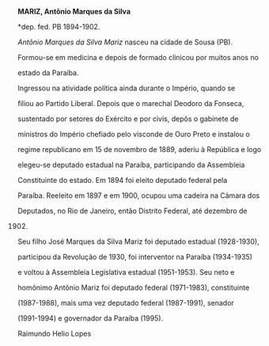**MARIZ, Antônio Marques da Silva**



\*dep. fed. PB 1894-1902.



*Antônio Marques da Silva Mariz* nasceu na cidade de Sousa (PB).



Formou-se em medicina e depois de formado clinicou por muitos anos no

estado da Paraíba.



Ingressou na atividade política ainda durante o Império, quando se

filiou ao Partido Liberal. Depois que o marechal Deodoro da Fonseca,

sustentado por setores do Exército e por civis, depôs o gabinete de

ministros do Império chefiado pelo visconde de Ouro Preto e instalou o

regime republicano em 15 de novembro de 1889, aderiu à República e logo

elegeu-se deputado estadual na Paraíba, participando da Assembleia

Constituinte do estado. Em 1894 foi eleito deputado federal pela

Paraíba. Reeleito em 1897 e em 1900, ocupou uma cadeira na Câmara dos

Deputados, no Rio de Janeiro, então Distrito Federal, até dezembro de

1902.



Seu filho José Marques da Silva Mariz foi deputado estadual (1928-1930),

participou da Revolução de 1930, foi interventor na Paraíba (1934-1935)

e voltou à Assembleia Legislativa estadual (1951-1953). Seu neto e

homônimo Antônio Mariz foi deputado federal (1971-1983), constituinte

(1987-1988), mais uma vez deputado federal (1987-1991), senador

(1991-1994) e governador da Paraíba (1995).



Raimundo Helio Lopes



